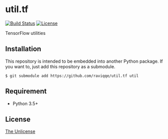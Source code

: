 # util.tf

[![Build Status](https://travis-ci.org/raviqqe/util.tf.svg?branch=master)](https://travis-ci.org/raviqqe/util.tf)
[![License](https://img.shields.io/badge/license-unlicense-lightgray.svg)](https://unlicense.org)

TensorFlow utilities


## Installation

This repository is intended to be embedded into another Python package.
If you want to, just add this repository as a submodule.

```
$ git submodule add https://github.com/raviqqe/util.tf util
```


## Requirement

- Python 3.5+


## License

[The Unlicense](https://unlicense.org)
